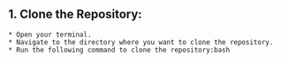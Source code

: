 ## 1. Clone the Repository:
    * Open your terminal.
    * Navigate to the directory where you want to clone the repository.
    * Run the following command to clone the repository:bash
    
